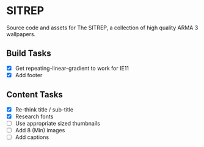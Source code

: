 # SITREP

Source code and assets for The SITREP, a collection of high quality ARMA 3 wallpapers.

## Build Tasks

- [X] Get repeating-linear-gradient to work for IE11
- [X] Add footer

## Content Tasks

- [X] Re-think title / sub-title
- [X] Research fonts
- [ ] Use appropriate sized thumbnails
- [ ] Add 8 (Min) images
- [ ] Add captions
